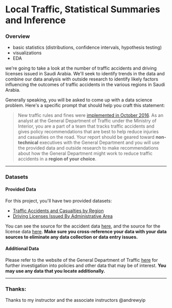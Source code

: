 # Local Traffic, Statistical Summaries and Inference

### Overview

- basic statistics (distributions, confidence intervals, hypothesis testing)
- visualizations
- EDA

we're going to take a look at the number of traffic accidents and driving licenses issued in Saudi Arabia. We'll seek to identify trends in the data and combine our data analysis with outside research to identify likely factors influencing the outcomes of traffic accidents in the various regions in Saudi Arabia.

Generally speaking, you will be asked to come up with a data science problem. Here's a specific prompt that should help you craft this statement:
> New traffic rules and fines were [implemented in October 2016](http://live.saudigazette.com.sa/article/164574/New-traffic-laws-in-15-days). As an analyst at the General Department of Traffic under the Ministry of Interior, you are a part of a team that tracks traffic accidents and gives policy recommendations that are best to help reduce injuries and casualties on the road. Your report should be geared toward **non-technical** executives with the General Department and you will use the provided data and outside research to make recommendations about how the General Department might work to reduce traffic accidents in a **region of your choice**.
---

### Datasets

#### Provided Data

For this project, you'll have two provided datasets:

- [Traffic Accidents and Casualties by Region](./data/saudi-arabia-traffic-accidents-and-casualties-injured-dead-2008.csv)
- [Driving Licenses Issued By Administrative Area](./data/saudi-arabia-driving-licenses-issued-in-the-kingdom-2004-2008.csv)

You can see the source for the accident data [here](https://datasource.kapsarc.org/explore/dataset/saudi-arabia-traffic-accidents-and-casualties-injured-dead-2008/), and the source for the license data [here](https://datasource.kapsarc.org/explore/dataset/saudi-arabia-traffic-accidents-and-casualties-injured-dead-2008/). **Make sure you cross-reference your data with your data sources to eliminate any data collection or data entry issues.**

#### Additional Data

Please refer to the website of the General Department of Traffic [here](https://www.moi.gov.sa/wps/portal/Home/sectors/publicsecurity/traffic/!ut/p/z1/04_iUlDg4tKPAFJABjKBwtGPykssy0xPLMnMz0vM0Y_Qj4wyizfwNDHxMDQx8nZ3CTQ1cAz0dvX3dDE2MnA00vfSj8KvIDg1T78gO1ARAHn-YJg!/) for further investigation into policies and other data that may be of interest. **You may use any data that you locate additionally.**

---

### Thanks:

Thanks to my instructor and the associate instructors @andrewyip  
